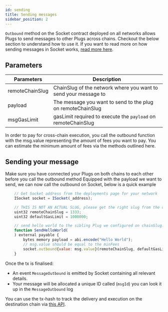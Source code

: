 ```yaml
---
id: sending
title: Sending messages
sidebar_position: 2
---
```


`Outbound` method on the Socket contract deployed on all networks allows Plugs to send messages to other Plugs across chains. Checkout the below section to understand how to use it. If you want to read more on how sending messages in Socket works, [read more here](../../Learn/lifecycle.md#sending-a-message).

## Parameters

| Parameters | Description |
| --- | --- |
| remoteChainSlug | ChainSlug of the network where you want to send your message to |
| payload | The message you want to send to the plug on remoteChainSlug |
| msgGasLimit | gasLimit required to execute the `payload` on remoteChainSlug |

In order to pay for cross-chain execution, you call the outbound function with the msg.value representing the amount of fees you want to pay. You can estimate the minimum amount of fees via the methods outlined here.


## Sending your message

Make sure you have connected your Plugs on both chains to each other before you call the outbound method
Equipped with the payload we want to send, we can now call the outbound on Socket, below is a quick example

```javascript
    // Get Socket address from the deployments page for your network
    ISocket socket = ISocket(_address);

    // THIS IS NOT AN ACTUAL SLUG, please get the right slug from the deployments page
    uint32 remoteChainSlug = 1333;
    uint32 defaultGasLimit = 1000000;

    // send hello world to the sibling Plug we configured on chainSlug:1333
    function SendHelloWorld(
    ) external payable {
        bytes memory payload = abi.encode("Hello World");
        // msg.value should be equal to the minFees
        socket.outbound{value: msg.value}(remoteChainSlug, defaultGasLimit, bytes32(0), bytes32(0), payload);
    }
```
<!-- // TODO: add API link -->

Once the tx is finalised:
- An event `MessageOutbound` is emitted by Socket containing all relevant details.
- Your message will be allocated a unique ID called (`msgId`) you can look it up in the `MessageOutbound` log
 
You can use the tx-hash to track the delivery and execution on the destination chain via [this API](../../dev-resources/APIReference/Track.md).  
